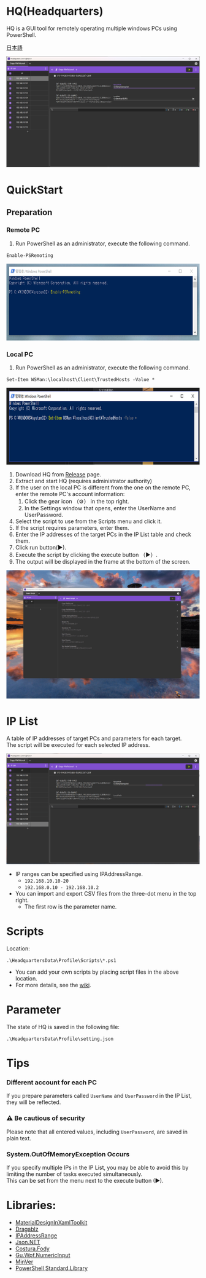 # HQ(Headquarters)
HQ is a GUI tool for remotely operating multiple windows PCs using PowerShell.

[日本語](./README-jp.md)  


<img src="Documents/top.png" />


# QuickStart

## Preparation

### Remote PC
1. Run PowerShell as an administrator, execute the following command.

```
Enable-PSRemoting
```  

<img src="Documents/EnablePSRemoting.png" height="200px"/>


### Local PC
1. Run PowerShell as an administrator, execute the following command.

```
Set-Item WSMan:\localhost\Client\TrustedHosts -Value *
```

<img src="Documents/trustedhosts.png" height="200px" />

1. Download HQ from [Release](https://github.com/fuqunaga/Headquaters/releases) page.
1. Extract and start HQ (requires administrator authority)
1.  If the user on the local PC is different from the one on the remote PC, enter the remote PC's account information:
    1.  Click the gear icon （⚙） in the top right.
    1.  In the Settings window that opens, enter the UserName and UserPassword.
1. Select the script to use from the Scripts menu and click it.
1. If the script requires parameters, enter them.
1. Enter the IP addresses of the target PCs in the IP List table and check them.
1. Click run button(▶).
1. Execute the script by clicking the execute button （▶）.
1. The output will be displayed in the frame at the bottom of the screen.

![alt throuth](Documents/throuth.gif)
  
  
# IP List
A table of IP addresses of target PCs and parameters for each target.  
The script will be executed for each selected IP address.

![alt editIPList](Documents/editIPList.gif)

* IP ranges can be specified using IPAddressRange.
  *  `192.168.10.10-20`
  *  `192.168.0.10 - 192.168.10.2`
* You can import and export CSV files from the three-dot menu in the top right.
  * The first row is the parameter name.



# Scripts
Location:
```
.\HeadquartersData\Profile\Scripts\*.ps1
```
*  You can add your own scripts by placing script files in the above location.
*  For more details, see the [wiki](https://github.com/fuqunaga/Headquarters/wiki/Script).

# Parameter
The state of HQ is saved in the following file:
```
.\HeadquartersData\Profile\setting.json
```


# Tips

### Different account for each PC
If you prepare parameters called `UserName` and `UserPassword` in the IP List, they will be reflected.

### ⚠ Be cautious of security
Please note that all entered values, including `UserPassword`, are saved in plain text.

### System.OutOfMemoryException Occurs
If you specify multiple IPs in the IP List, you may be able to avoid this by limiting the number of tasks executed simultaneously.  
This can be set from the menu next to the execute button (▶).


# Libraries:
* [MaterialDesignInXamlToolkit](https://github.com/MaterialDesignInXAML/MaterialDesignInXamlToolkit)
* [Dragablz](https://dragablz.net/)
* [IPAddressRange](https://github.com/jsakamoto/ipaddressrange)
* [Json<span />.NET](https://www.newtonsoft.com/json)
* [Costura.Fody](https://github.com/Fody/Costura)
* [Gu.Wpf.NumericInput](https://github.com/GuOrg/Gu.Wpf.NumericInput)
* [MinVer](https://github.com/adamralph/minver)
* [PowerShell Standard.Library](https://github.com/PowerShell/PowerShellStandard)